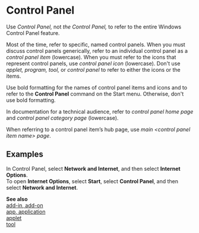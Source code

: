 # Control Panel

Use *Control Panel,* not *the Control Panel,* to refer to the entire Windows Control Panel feature. 

Most of the time, refer to specific, named control panels. When you must discuss control panels generically, refer to an individual control panel as a *control panel item* (lowercase). When you must refer to the icons that represent control panels, use *control panel icon* (lowercase). Don't use *applet, program, tool,* or *control panel* to refer to either the icons or the items. 

Use bold formatting for the names of control panel items and icons and to refer to the **Control Panel** command on the Start menu. Otherwise, don't use bold formatting. 

In documentation for a technical audience, refer to *control panel home page* and *control panel category page* (lowercase).

When referring to a control panel item’s hub page, use *main \<control panel item name\> page*.

## Examples

In Control Panel, select **Network and Internet**, and then select **Internet Options**.  
To open **Internet Options**, select **Start**, select **Control Panel**, and then select **Network and Internet**. 

**See also**  
[add-in, add-on](../a/add-in-add-on.md)  
[app, application](../a/app-application.md)  
[applet](../a/applet.md)  
[tool](../t/tool.md)
